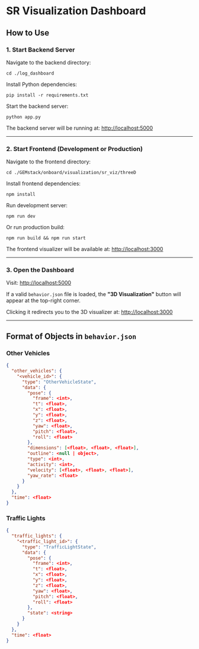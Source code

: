 # SR Visualization Dashboard

## How to Use

### 1. Start Backend Server

Navigate to the backend directory:

```
cd ./log_dashboard
```

Install Python dependencies:

```
pip install -r requirements.txt
```

Start the backend server:

```
python app.py
```

The backend server will be running at: [http://localhost:5000](http://localhost:5000)

---

### 2. Start Frontend (Development or Production)

Navigate to the frontend directory:

```
cd ./GEMstack/onboard/visualization/sr_viz/threeD
```

Install frontend dependencies:

```
npm install
```

Run development server:

```
npm run dev
```

Or run production build:

```
npm run build && npm run start
```

The frontend visualizer will be available at: [http://localhost:3000](http://localhost:3000)

---

### 3. Open the Dashboard

Visit: [http://localhost:5000](http://localhost:5000)

If a valid `behavior.json` file is loaded, the **"3D Visualization"** button will appear at the top-right corner.

Clicking it redirects you to the 3D visualizer at: [http://localhost:3000](http://localhost:3000)

---

## Format of Objects in `behavior.json`

### Other Vehicles

```json
{
  "other_vehicles": {
    "<vehicle_id>": {
      "type": "OtherVehicleState",
      "data": {
        "pose": {
          "frame": <int>,
          "t": <float>,
          "x": <float>,
          "y": <float>,
          "z": <float>,
          "yaw": <float>,
          "pitch": <float>,
          "roll": <float>
        },
        "dimensions": [<float>, <float>, <float>],
        "outline": <null | object>,
        "type": <int>,
        "activity": <int>,
        "velocity": [<float>, <float>, <float>],
        "yaw_rate": <float>
      }
    }
  },
  "time": <float>
}
```

### Traffic Lights

```json
{
  "traffic_lights": {
    "<traffic_light_id>": {
      "type": "TrafficLightState",
      "data": {
        "pose": {
          "frame": <int>,
          "t": <float>,
          "x": <float>,
          "y": <float>,
          "z": <float>,
          "yaw": <float>,
          "pitch": <float>,
          "roll": <float>
        },
        "state": <string>
      }
    }
  },
  "time": <float>
}
```